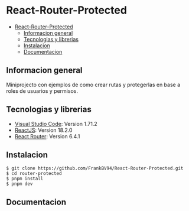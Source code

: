 # React-Router-Protected
- [React-Router-Protected](#react-router-protected)
  - [Informacion general](#informacion-general)
  - [Tecnologias y librerias](#tecnologias-y-librerias)
  - [Instalacion](#instalacion)
  - [Documentacion](#documentacion)
## Informacion general 
Miniprojecto con ejemplos de como crear rutas y protegerlas en base a roles de usuarios y permisos.

## Tecnologias y librerias
* [Visual Studio Code](https://code.visualstudio.com/): Version 1.71.2
* [ReactJS](https://es.reactjs.org/): Version 18.2.0
* [React Router](https://reactrouter.com/en/main): Version 6.4.1

## Instalacion
```
$ git clone https://github.com/FrankBV94/React-Router-Protected.git
$ cd router-protected
$ pnpm install
$ pnpm dev
```

## Documentacion
